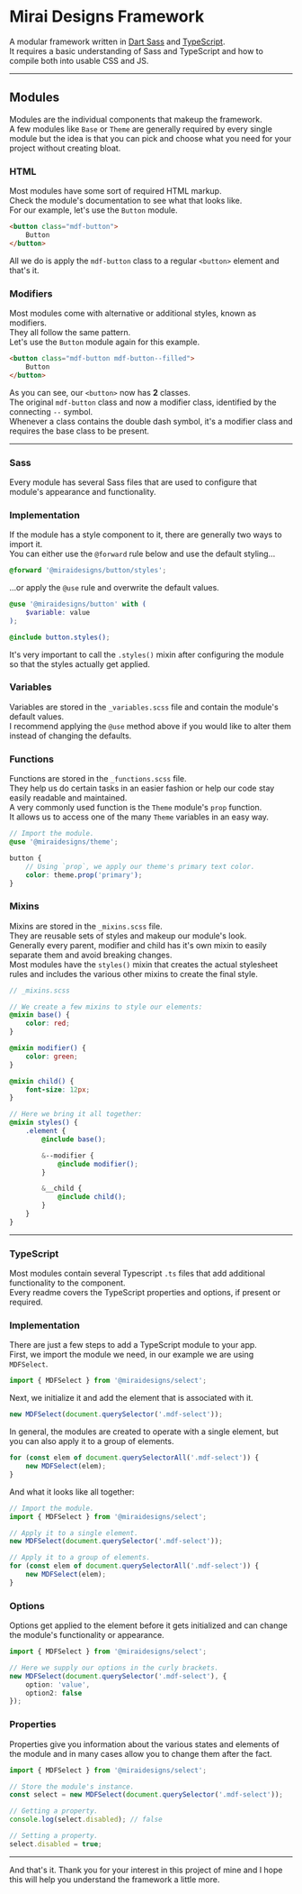 # Mirai Designs Framework

A modular framework written in [Dart Sass](https://sass-lang.com/dart-sass) and [TypeScript](https://www.typescriptlang.org/).\
It requires a basic understanding of Sass and TypeScript and how to compile both into usable CSS and JS.

---

## Modules

Modules are the individual components that makeup the framework.\
A few modules like `Base` or `Theme` are generally required by every single module but the idea is that you can pick and choose what you need for your project without creating bloat.

### HTML

Most modules have some sort of required HTML markup.\
Check the module's documentation to see what that looks like.\
For our example, let's use the `Button` module.

```html
<button class="mdf-button">
    Button
</button>
```

All we do is apply the `mdf-button` class to a regular `<button>` element and that's it.

### Modifiers

Most modules come with alternative or additional styles, known as modifiers.\
They all follow the same pattern.\
Let's use the `Button` module again for this example.

```html
<button class="mdf-button mdf-button--filled">
    Button
</button>
```

As you can see, our `<button>` now has **2** classes.\
The original `mdf-button` class and now a modifier class, identified by the connecting `--` symbol.\
Whenever a class contains the double dash symbol, it's a modifier class and requires the base class to be present.

---

### Sass

Every module has several Sass files that are used to configure that module's appearance and functionality.

### Implementation

If the module has a style component to it, there are generally two ways to import it.\
You can either use the `@forward` rule below and use the default styling...

```scss
@forward '@miraidesigns/button/styles';
```

...or apply the `@use` rule and overwrite the default values.

```scss
@use '@miraidesigns/button' with (
    $variable: value
);

@include button.styles();
```

It's very important to call the `.styles()` mixin after configuring the module so that the styles actually get applied.

### Variables

Variables are stored in the `_variables.scss` file and contain the module's default values.\
I recommend applying the `@use` method above if you would like to alter them instead of changing the defaults.

### Functions

Functions are stored in the `_functions.scss` file.\
They help us do certain tasks in an easier fashion or help our code stay easily readable and maintained.\
A very commonly used function is the `Theme` module's `prop` function.\
It allows us to access one of the many `Theme` variables in an easy way.

```scss
// Import the module.
@use '@miraidesigns/theme';

button {
    // Using `prop`, we apply our theme's primary text color.
    color: theme.prop('primary');
}
```

### Mixins

Mixins are stored in the `_mixins.scss` file.\
They are reusable sets of styles and makeup our module's look.\
Generally every parent, modifier and child has it's own mixin to easily separate them and avoid breaking changes.\
Most modules have the `styles()` mixin that creates the actual stylesheet rules and includes the various other mixins to create the final style.

```scss
// _mixins.scss

// We create a few mixins to style our elements:
@mixin base() {
    color: red;
}

@mixin modifier() {
    color: green;
}

@mixin child() {
    font-size: 12px;
}

// Here we bring it all together:
@mixin styles() {
    .element {
        @include base();

        &--modifier {
            @include modifier();
        }

        &__child {
            @include child();
        }
    }
}
```

---

### TypeScript

Most modules contain several Typescript `.ts` files that add additional functionality to the component.\
Every readme covers the TypeScript properties and options, if present or required.

### Implementation

There are just a few steps to add a TypeScript module to your app.\
First, we import the module we need, in our example we are using `MDFSelect`.

```ts
import { MDFSelect } from '@miraidesigns/select';
```

Next, we initialize it and add the element that is associated with it.

```ts
new MDFSelect(document.querySelector('.mdf-select'));
```

In general, the modules are created to operate with a single element, but you can also apply it to a group of elements.

```ts
for (const elem of document.querySelectorAll('.mdf-select')) {
    new MDFSelect(elem);
}
```

And what it looks like all together:

```ts
// Import the module.
import { MDFSelect } from '@miraidesigns/select';

// Apply it to a single element.
new MDFSelect(document.querySelector('.mdf-select'));

// Apply it to a group of elements.
for (const elem of document.querySelectorAll('.mdf-select')) {
    new MDFSelect(elem);
}
```

### Options

Options get applied to the element before it gets initialized and can change the module's functionality or appearance.

```ts
import { MDFSelect } from '@miraidesigns/select';

// Here we supply our options in the curly brackets.
new MDFSelect(document.querySelector('.mdf-select'), {
    option: 'value',
    option2: false
});
```

### Properties

Properties give you information about the various states and elements of the module and in many cases allow you to change them after the fact.

```ts
import { MDFSelect } from '@miraidesigns/select';

// Store the module's instance.
const select = new MDFSelect(document.querySelector('.mdf-select'));

// Getting a property.
console.log(select.disabled); // false

// Setting a property.
select.disabled = true;
```

---

And that's it. Thank you for your interest in this project of mine and I hope this will help you understand the framework a little more. 